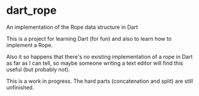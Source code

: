 # dart_rope
An implementation of the Rope data structure in Dart

This is a project for learning Dart (for fun) and also to learn how to implement a Rope.

Also it so happens that there's no existing implementation of a rope in Dart as far as I can tell, so maybe someone writing a text editor will find this useful (but probably not).

This is a work in progress. The hard parts (concatenation and split) are still unfinished.